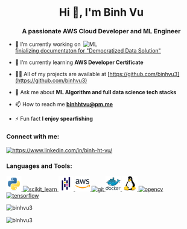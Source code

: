 <h1 align="center">Hi 👋, I'm Binh Vu</h1>
<h3 align="center">A passionate AWS Cloud Developer and ML Engineer</h3>
<img align="right" alt="ML" width="300" src="https://external-content.duckduckgo.com/iu/?u=https%3A%2F%2Fcdn.dribbble.com%2Fusers%2F204044%2Fscreenshots%2F3586299%2Fmachine-dribbble_800x600.gif&f=1&nofb=1&ipt=b5cbdc0f325428be45f1167b547b0e9421208823f3c48248c283f039029f2aeb&ipo=images">

- 🔭 I’m currently working on [finializing documentaton for "Democratized Data Solution"](https://github.com/binhvu3/Democratized_Data_Solution)

- 🌱 I’m currently learning **AWS Developer Certificate**

- 👨‍💻 All of my projects are available at [https://github.com/binhvu3](https://github.com/binhvu3)

- 💬 Ask me about **ML Algorithm and full data science tech stacks**

- 📫 How to reach me **binhhtvu@pm.me**

- ⚡ Fun fact **I enjoy spearfishing**

<h3 align="left">Connect with me:</h3>
<p align="left">
<a href="https://linkedin.com/in/https://www.linkedin.com/in/binh-ht-vu/" target="blank"><img align="center" src="https://raw.githubusercontent.com/rahuldkjain/github-profile-readme-generator/master/src/images/icons/Social/linked-in-alt.svg" alt="https://www.linkedin.com/in/binh-ht-vu/" height="30" width="40" /></a>
</p>

<h3 align="left">Languages and Tools:</h3>
<p align="left"> 
  <a href="https://www.python.org" target="_blank" rel="noreferrer"> <img src="https://raw.githubusercontent.com/devicons/devicon/master/icons/python/python-original.svg" alt="python" width="40" height="40"/> </a> 
  <a href="https://scikit-learn.org/" target="_blank" rel="noreferrer"> <img src="https://upload.wikimedia.org/wikipedia/commons/0/05/Scikit_learn_logo_small.svg" alt="scikit_learn" width="40" height="40"/> </a> 
  <a href="https://pandas.pydata.org/" target="_blank" rel="noreferrer"> <img src="https://raw.githubusercontent.com/devicons/devicon/2ae2a900d2f041da66e950e4d48052658d850630/icons/pandas/pandas-original.svg" alt="pandas" width="40" height="40"/> </a> 
  <a href="https://aws.amazon.com" target="_blank" rel="noreferrer"> <img src="https://raw.githubusercontent.com/devicons/devicon/master/icons/amazonwebservices/amazonwebservices-original-wordmark.svg" alt="aws" width="40" height="40"/> </a> 
  <a href="https://git-scm.com/" target="_blank" rel="noreferrer"> <img src="https://www.vectorlogo.zone/logos/git-scm/git-scm-icon.svg" alt="git" width="40" height="40"/> </a>
  <a href="https://www.docker.com/" target="_blank" rel="noreferrer"> <img src="https://raw.githubusercontent.com/devicons/devicon/master/icons/docker/docker-original-wordmark.svg" alt="docker" width="40" height="40"/> </a> 
  <a href="https://www.linux.org/" target="_blank" rel="noreferrer"> <img src="https://raw.githubusercontent.com/devicons/devicon/master/icons/linux/linux-original.svg" alt="linux" width="40" height="40"/> </a> 
  <a href="https://opencv.org/" target="_blank" rel="noreferrer"> <img src="https://www.vectorlogo.zone/logos/opencv/opencv-icon.svg" alt="opencv" width="40" height="40"/> </a> 
  <a href="https://www.tensorflow.org" target="_blank" rel="noreferrer"> <img src="https://www.vectorlogo.zone/logos/tensorflow/tensorflow-icon.svg" alt="tensorflow" width="40" height="40"/> </a> </p>

<p><img align="center" src="https://github-readme-streak-stats.herokuapp.com/?user=binhvu3&" alt="binhvu3" /></p>

<p><img align="center" src="https://github-readme-stats.vercel.app/api/top-langs?username=binhvu3&show_icons=true&locale=en&layout=compact" alt="binhvu3" /></p>




<!-- **Credit to : https://rahuldkjain.github.io/gh-profile-readme-generator/ ** -->
